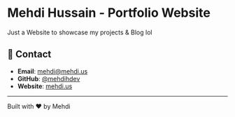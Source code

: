 # Mehdi Hussain - Portfolio Website

Just a Website to showcase my projects & Blog lol

## 📧 Contact

- **Email**: mehdi@mehdi.us
- **GitHub**: [@mehdihdev](https://github.com/mehdihdev)
- **Website**: [mehdi.us](https://mehdi.us)

---

Built with ❤️ by Mehdi
